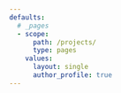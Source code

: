 ```yaml
---
defaults:
  # _pages
  - scope:
      path: /projects/
      type: pages
    values:
      layout: single
      author_profile: true
---
```

